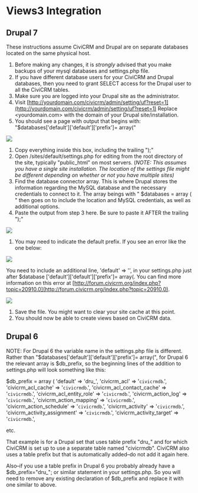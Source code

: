 # Views3 Integration

## Drupal 7

These instructions assume CiviCRM and Drupal are on separate databases located on the same physical host.

1. Before making any changes, it is _strongly_ advised that you make backups of your mysql databases and settings.php file.
1. If you have different database users for your CiviCRM and Drupal databases, then you need to grant SELECT access for the Drupal user to all the CiviCRM tables.
1. Make sure you are logged into your Drupal site as the administrator.
1. Visit [http://yourdomain.com/civicrm/admin/setting/uf?reset=1](http://yourdomain.com/civicrm/admin/setting/uf?reset=1) Replace <yourdomain.com> with the domain of your Drupal site/installation.
1. You should see a page with output that begins with: "$databases['default']['default']['prefix']= array("

 ![](https://wiki.civicrm.org/confluence/download/attachments/86213823/views3integration-1.png?version=1&modificationDate=1372586969000&api=v2)

1. Copy everything inside this box, including the trailing ");"
1. Open /sites/default/settings.php for editing from the root directory of the site, typically "public_html" on most servers. (_NOTE: This assumes you have a single site installation. The location of the settings file might be different depending on whether or not you have multiple sites)_
1. Find the database connector array. This is where Drupal stores the information regarding the MySQL database and the necessary credentials to connect to it. The array beings with " $databases = array ( " then goes on to include the location and MySQL credentials, as well as additional options.
1. Paste the output from step 3 here. Be sure to paste it AFTER the trailing ");"

 ![](https://wiki.civicrm.org/confluence/download/attachments/86213823/views3integration-2.png?version=1&modificationDate=1372586969000&api=v2)
1. You may need to indicate the default prefix. If you see an error like the one below:

 ![](https://wiki.civicrm.org/confluence/download/attachments/86213823/views3integration-3.png?version=1&modificationDate=1372586969000&api=v2)

 You need to include an additional line, 'default' => '<drupaltableprefix>', in your settings.php just after $database ['default']['default']['prefix']= array(. You can find more information on this error at [http://forum.civicrm.org/index.php?topic=20910.0](http://forum.civicrm.org/index.php?topic=20910.0).


 ![](https://wiki.civicrm.org/confluence/download/attachments/86213823/views3integration-4.png?version=1&modificationDate=1372586967000&api=v2)
1. Save the file. You might want to clear your site cache at this point.
1. You should now be able to create views based on CiviCRM data.

## Drupal 6

NOTE: For Drupal 6 the variable name in the settings.php file is different. Rather than "$databases['default']['default']['prefix']= array(", for Drupal 6 the relevant array is $db_prefix, so the beginning lines of the addition to settings.php will look something like this:

$db_prefix = array (
 'default' => 'dru_',
 'civicrm_acl' => '`civicrmdb`.',
 'civicrm_acl_cache' => '`civicrmdb`.',
 'civicrm_acl_contact_cache' => '`civicrmdb`.',
 'civicrm_acl_entity_role' => '`civicrmdb`.',
 'civicrm_action_log' => '`civicrmdb`.',
 'civicrm_action_mapping' => '`civicrmdb`.',
 'civicrm_action_schedule' => '`civicrmdb`.',
 'civicrm_activity' => '`civicrmdb`.',
 'civicrm_activity_assignment' => '`civicrmdb`.',
 'civicrm_activity_target' => '`civicrmdb`.',

etc.

That example is for a Drupal set that uses table prefix "dru_" and for which CiviCRM is set up to use a separate table named "civicrmdb". CiviCRM also uses a table prefix but that is automatically added–do not add it again here.

Also–if you use a table prefix in Drupal 6 you probably already have a $db_prefix="dru_"; or similar statement in your settings.php. So you will need to remove any existing declaration of $db_prefix and replace it with one similar to above.
